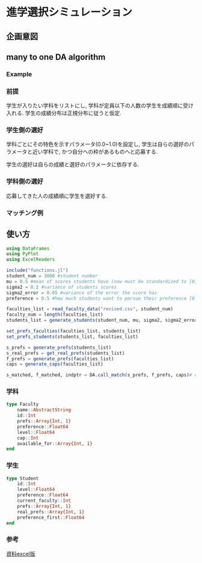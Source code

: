 # 進学選択シミュレーション

## 企画意図
## many to one DA algorithm
### Example

### 前提
学生が入りたい学科をリストにし, 学科が定員以下の人数の学生を成績順に受け入れる.
学生の成績分布は正規分布に従うと仮定.
<!-- 実際の成績分布のデータも利用.-->

### 学生側の選好
学科ごとにその特色を示すパラメータ(0.0~1.0)を設定し, 学生は自らの選好のパラメータと近い学科で, かつ自分への枠があるものへと応募する.

学生の選好は自らの成績と選好のパラメータに依存する.

### 学科側の選好
応募してきた人の成績順に学生を選好する.

### マッチング例

## 使い方

```julia
using DataFrames
using PyPlot
using ExcelReaders

include("functions.jl")
student_num = 3000 #student number
mu = 0.5 #mean of scores students have (now must be standardized to [0, 1])
sigma2 = 0.2 #variance of students scores
sigma2_error = 0.05 #variance of the error the score has
preference = 0.5 #how much students want to persue their preference [0 ~ 1]

faculties_list = read_faculty_data("revised.csv", student_num)
faculty_num = length(faculties_list)
students_list = generate_students(student_num, mu, sigma2, sigma2_error, faculty_num, () -> preference)

set_prefs_faculties(faculties_list, students_list)
set_prefs_students(students_list, faculties_list)

s_prefs = generate_prefs(students_list)
s_real_prefs = get_real_prefs(students_list)
f_prefs = generate_prefs(faculties_list)
caps = generate_caps(faculties_list)

s_matched, f_matched, indptr = DA.call_match(s_prefs, f_prefs, caps)# call matching
```

### 学科
```julia
type Faculty
    name::AbstractString
    id::Int
    prefs::Array{Int, 1}
    preference::Float64
    level::Float64
    cap::Int
    available_for::Array{Int, 1}
end
```
### 学生
```julia
type Student
    id::Int
    level::Float64
    preference::Float64
    current_faculty::Int
    prefs::Array{Int, 1}
    real_prefs::Array{Int, 1}
    preference_first::Float64
end
```

### 参考

[資料excel版](https://docs.google.com/spreadsheets/d/1Eh9KEQBeeXc6N6NR-eAvHXZkE4czKjHER_Bl5_mHlWs/edit?usp=sharing)
